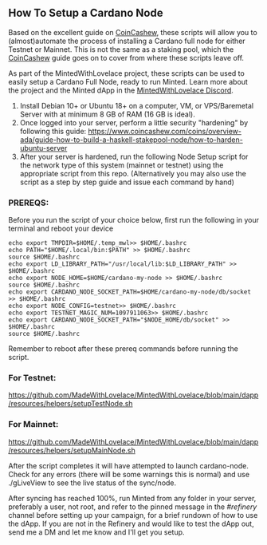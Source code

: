 ## How To Setup a Cardano Node

Based on the excellent guide on [CoinCashew](https://www.coincashew.com/coins/overview-ada/guide-how-to-build-a-haskell-stakepool-node), these scripts will allow you to (almost)automate the process of installing a Cardano full node for either Testnet or Mainnet. This is not the same as a staking pool, which the [CoinCashew](https://www.coincashew.com/coins/overview-ada/guide-how-to-build-a-haskell-stakepool-node) guide goes on to cover from where these scripts leave off.

As part of the MintedWithLovelace project, these scripts can be used to easily setup a Cardano Full Node, ready to run Minted. Learn more about the project and the Minted dApp in the [MintedWithLovelace Discord](https://discord.gg/2xEVRTSAeQ).

1. Install Debian 10+ or Ubuntu 18+ on a computer, VM, or VPS/Baremetal Server with at minimum 8 GB of RAM (16 GB is ideal).
2. Once logged into your server, perform a little security "hardening" by following this guide: https://www.coincashew.com/coins/overview-ada/guide-how-to-build-a-haskell-stakepool-node/how-to-harden-ubuntu-server
3. After your server is hardened, run the following Node Setup script for the network type of this system (mainnet or testnet) using the appropriate script from this repo. 
      (Alternatively you may also use the script as a step by step guide and issue each command by hand)

### PREREQS:
Before you run the script of your choice below, first run the following in your terminal and reboot your device

```
echo export TMPDIR=$HOME/.temp_mwl>> $HOME/.bashrc
echo PATH="$HOME/.local/bin:$PATH" >> $HOME/.bashrc
source $HOME/.bashrc
echo export LD_LIBRARY_PATH="/usr/local/lib:$LD_LIBRARY_PATH" >> $HOME/.bashrc
echo export NODE_HOME=$HOME/cardano-my-node >> $HOME/.bashrc
source $HOME/.bashrc
echo export CARDANO_NODE_SOCKET_PATH=$HOME/cardano-my-node/db/socket >> $HOME/.bashrc
echo export NODE_CONFIG=testnet>> $HOME/.bashrc
echo export TESTNET_MAGIC_NUM=1097911063>> $HOME/.bashrc
echo export CARDANO_NODE_SOCKET_PATH="$NODE_HOME/db/socket" >> $HOME/.bashrc
source $HOME/.bashrc
```
Remember to reboot after these prereq commands before running the script.

### For Testnet:
https://github.com/MadeWithLovelace/MintedWithLovelace/blob/main/dapp/resources/helpers/setupTestNode.sh

### For Mainnet:
https://github.com/MadeWithLovelace/MintedWithLovelace/blob/main/dapp/resources/helpers/setupMainNode.sh

After the script completes it will have attempted to launch cardano-node. Check for any errors (there will be some warnings this is normal) and use ./gLiveView to see the live status of the sync/node.

After syncing has reached 100%, run Minted from any folder in your server, preferably a user, not root, and refer to the pinned message in the #_refinery_ channel before setting up your campaign, for a brief rundown of how to use the dApp. If you are not in the Refinery and would like to test the dApp out, send me a DM and let me know and I'll get you setup.
